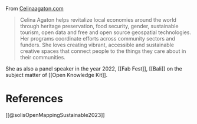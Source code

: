 
From [Celinaagaton.com](https://celinaagaton.com/about/)
>
>Celina Agaton helps revitalize local economies around the world through heritage preservation, food security, gender, sustainable tourism, open data and free and open source geospatial technologies. Her programs coordinate efforts across community sectors and funders. She loves creating vibrant, accessible and sustainable creative spaces that connect people to the things they care about in their communities.

She as also a panel speaker in the year 2022, [[Fab Fest]], [[Bali]] on the subject matter of [[Open Knowledge Kit]].
# References

[[@solisOpenMappingSustainable2023]]

